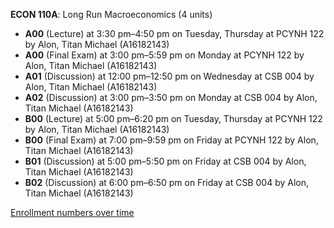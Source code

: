 **ECON 110A**: Long Run Macroeconomics (4 units)

- **A00** (Lecture) at 3:30 pm–4:50 pm on Tuesday, Thursday at PCYNH 122 by Alon, Titan Michael (A16182143)
- **A00** (Final Exam) at 3:00 pm–5:59 pm on Monday at PCYNH 122 by Alon, Titan Michael (A16182143)
- **A01** (Discussion) at 12:00 pm–12:50 pm on Wednesday at CSB 004 by Alon, Titan Michael (A16182143)
- **A02** (Discussion) at 3:00 pm–3:50 pm on Monday at CSB 004 by Alon, Titan Michael (A16182143)
- **B00** (Lecture) at 5:00 pm–6:20 pm on Tuesday, Thursday at PCYNH 122 by Alon, Titan Michael (A16182143)
- **B00** (Final Exam) at 7:00 pm–9:59 pm on Friday at PCYNH 122 by Alon, Titan Michael (A16182143)
- **B01** (Discussion) at 5:00 pm–5:50 pm on Friday at CSB 004 by Alon, Titan Michael (A16182143)
- **B02** (Discussion) at 6:00 pm–6:50 pm on Friday at CSB 004 by Alon, Titan Michael (A16182143)

[Enrollment numbers over time](./ECON110A.tsv)
